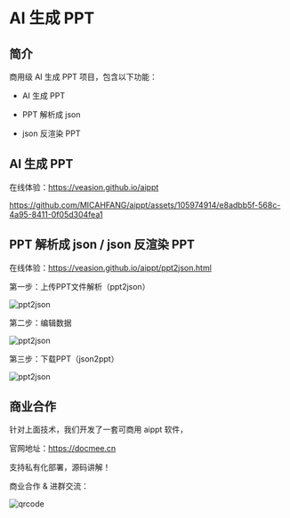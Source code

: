 # AI 生成 PPT

## 简介

商用级 AI 生成 PPT 项目，包含以下功能：

* AI 生成 PPT

* PPT 解析成 json
* json 反渲染 PPT



## AI 生成 PPT

在线体验：https://veasion.github.io/aippt




https://github.com/MICAHFANG/aippt/assets/105974914/e8adbb5f-568c-4a95-8411-0f05d304fea1


## PPT 解析成 json / json 反渲染 PPT

在线体验：https://veasion.github.io/aippt/ppt2json.html



第一步：上传PPT文件解析（ppt2json）

![ppt2json](https://metasign-public.oss-cn-shanghai.aliyuncs.com/github/ppt2json.png?x-oss-process=image/resize,w_500)

第二步：编辑数据

![ppt2json](https://metasign-public.oss-cn-shanghai.aliyuncs.com/github/ppt2json_edit.png?x-oss-process=image/resize,w_500)

第三步：下载PPT（json2ppt）

![ppt2json](https://metasign-public.oss-cn-shanghai.aliyuncs.com/github/ppt2json_download.png?x-oss-process=image/resize,w_500)



## 商业合作

针对上面技术，我们开发了一套可商用 aippt 软件，

官网地址：https://docmee.cn



支持私有化部署，源码讲解！



商业合作 & 进群交流：

![qrcode](https://metasign-public.oss-cn-shanghai.aliyuncs.com/github/contact_me_qr.png)
